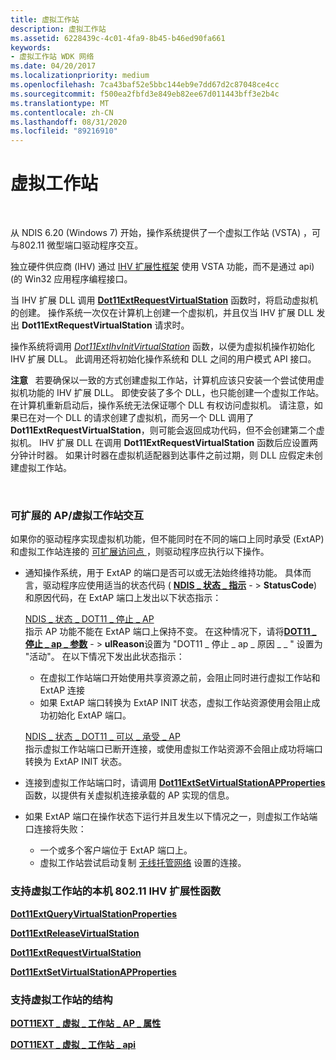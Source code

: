```yaml
---
title: 虚拟工作站
description: 虚拟工作站
ms.assetid: 6228439c-4c01-4fa9-8b45-b46ed90fa661
keywords:
- 虚拟工作站 WDK 网络
ms.date: 04/20/2017
ms.localizationpriority: medium
ms.openlocfilehash: 7ca43baf52e5bbc144eb9e7dd67d2c87048ce4cc
ms.sourcegitcommit: f500ea2fbfd3e849eb82ee67d011443bff3e2b4c
ms.translationtype: MT
ms.contentlocale: zh-CN
ms.lasthandoff: 08/31/2020
ms.locfileid: "89216910"
---
```

# <a name="virtual-station"></a>虚拟工作站




 

从 NDIS 6.20 (Windows 7) 开始，操作系统提供了一个虚拟工作站 (VSTA) ，可与802.11 微型端口驱动程序交互。

独立硬件供应商 (IHV) 通过 [IHV 扩展性框架](overview-of-ihv-extensibility.md) 使用 VSTA 功能，而不是通过 api)  (的 Win32 应用程序编程接口。

当 IHV 扩展 DLL 调用 [**Dot11ExtRequestVirtualStation**](/windows-hardware/drivers/ddi/wlanihv/nc-wlanihv-dot11ext_request_virtual_station) 函数时，将启动虚拟机的创建。 操作系统一次仅在计算机上创建一个虚拟机，并且仅当 IHV 扩展 DLL 发出 **Dot11ExtRequestVirtualStation** 请求时。

操作系统将调用 [*Dot11ExtIhvInitVirtualStation*](/windows-hardware/drivers/ddi/wlanihv/nc-wlanihv-dot11extihv_init_virtual_station) 函数，以便为虚拟机操作初始化 IHV 扩展 DLL。 此调用还将初始化操作系统和 DLL 之间的用户模式 API 接口。

**注意**   若要确保以一致的方式创建虚拟工作站，计算机应该只安装一个尝试使用虚拟机功能的 IHV 扩展 DLL。 即使安装了多个 DLL，也只能创建一个虚拟工作站。 在计算机重新启动后，操作系统无法保证哪个 DLL 有权访问虚拟机。 请注意，如果已在对一个 DLL 的请求创建了虚拟机，而另一个 DLL 调用了 **Dot11ExtRequestVirtualStation**，则可能会返回成功代码，但不会创建第二个虚拟机。
IHV 扩展 DLL 在调用 **Dot11ExtRequestVirtualStation** 函数后应设置两分钟计时器。 如果计时器在虚拟机适配器到达事件之前过期，则 DLL 应假定未创建虚拟工作站。

 

### <a name="extensible-apvirtual-station-interactions"></a><a href="" id="extensible-ap-virtual-station-interactions"></a> 可扩展的 AP/虚拟工作站交互

如果你的驱动程序实现虚拟机功能，但不能同时在不同的端口上同时承受 (ExtAP) 和虚拟工作站连接的 [可扩展访问点 ](/previous-versions/windows/hardware/wireless/extensible-access-point-operation-mode) ，则驱动程序应执行以下操作。

-   通知操作系统，用于 ExtAP 的端口是否可以或无法始终维持功能。 具体而言，驱动程序应使用适当的状态代码 ( [**NDIS \_ 状态 \_ 指示**](/windows-hardware/drivers/ddi/ndis/ns-ndis-_ndis_status_indication) - &gt; **StatusCode**) 和原因代码，在 ExtAP 端口上发出以下状态指示：

    <a href="" id="ndis-status-dot11-stop-ap"></a>[NDIS \_ 状态 \_ DOT11 \_ 停止 \_ AP](/previous-versions/windows/hardware/wireless/ndis-status-dot11-stop-ap)  
    指示 AP 功能不能在 ExtAP 端口上保持不变。 在这种情况下，请将[**DOT11 \_ 停止 \_ ap \_ 参数**](/windows-hardware/drivers/ddi/windot11/ns-windot11-_dot11_stop_ap_parameters) - &gt; **ulReason**设置为 "DOT11 \_ 停止 \_ ap \_ 原因 \_ \_ " 设置为 "活动"。 在以下情况下发出此状态指示：

    -   在虚拟工作站端口开始使用共享资源之前，会阻止同时进行虚拟工作站和 ExtAP 连接
    -   如果 ExtAP 端口转换为 ExtAP INIT 状态，虚拟工作站资源使用会阻止成功初始化 ExtAP 端口。

    <a href="" id="---------ndis-status-dot11-can-sustain-ap"></a>[NDIS \_ 状态 \_ DOT11 \_ 可以 \_ 承受 \_ AP](/previous-versions/windows/hardware/wireless/ndis-status-dot11-can-sustain-ap)  
    指示虚拟工作站端口已断开连接，或使用虚拟工作站资源不会阻止成功将端口转换为 ExtAP INIT 状态。

-   连接到虚拟工作站端口时，请调用 [**Dot11ExtSetVirtualStationAPProperties**](/windows-hardware/drivers/ddi/wlanihv/nc-wlanihv-dot11ext_set_virtual_station_ap_properties) 函数，以提供有关虚拟机连接承载的 AP 实现的信息。

-   如果 ExtAP 端口在操作状态下运行并且发生以下情况之一，则虚拟工作站端口连接将失败：
    -   一个或多个客户端位于 ExtAP 端口上。
    -   虚拟工作站尝试启动复制 [无线托管网络](https://go.microsoft.com/fwlink/p/?linkid=152328) 设置的连接。

### <a name="native-80211-ihv-extensibility-functions-that-support-a-virtual-station"></a><a href="" id="native-802-11-ihv-extensibility-functions-that-support-a-virtual-stati"></a> 支持虚拟工作站的本机 802.11 IHV 扩展性函数

[**Dot11ExtQueryVirtualStationProperties**](/windows-hardware/drivers/ddi/wlanihv/nc-wlanihv-dot11ext_query_virtual_station_properties)

[**Dot11ExtReleaseVirtualStation**](/windows-hardware/drivers/ddi/wlanihv/nc-wlanihv-dot11ext_release_virtual_station)

[**Dot11ExtRequestVirtualStation**](/windows-hardware/drivers/ddi/wlanihv/nc-wlanihv-dot11ext_request_virtual_station)

[**Dot11ExtSetVirtualStationAPProperties**](/windows-hardware/drivers/ddi/wlanihv/nc-wlanihv-dot11ext_set_virtual_station_ap_properties)

### <a name="structures-that-support-a-virtual-station"></a><a href="" id="structures-that-support-a-virtual-station"></a> 支持虚拟工作站的结构

[**DOT11EXT \_ 虚拟 \_ 工作站 \_ AP \_ 属性**](/windows-hardware/drivers/ddi/wlanihv/ns-wlanihv-_dot11ext_virtual_station_ap_property)

[**DOT11EXT \_ 虚拟 \_ 工作站 \_ api**](/windows-hardware/drivers/ddi/wlanihv/ns-wlanihv-_dot11ext_virtual_station_apis)

 

 